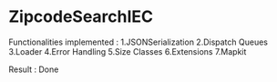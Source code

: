# ZipcodeSearchIEC

Functionalities implemented :
1.JSONSerialization
2.Dispatch Queues
3.Loader
4.Error Handling
5.Size Classes
6.Extensions
7.Mapkit

Result : Done
